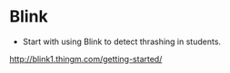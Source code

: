 # Blink

* Start with using Blink to detect thrashing in students.

http://blink1.thingm.com/getting-started/
